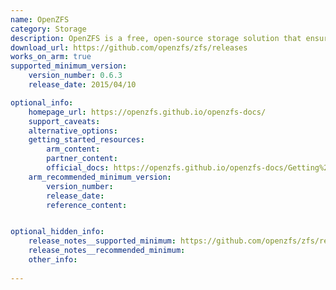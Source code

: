 ```yaml
---
name: OpenZFS
category: Storage
description: OpenZFS is a free, open-source storage solution that ensures data safety and performance with features like snapshots, compression, and replication.
download_url: https://github.com/openzfs/zfs/releases
works_on_arm: true
supported_minimum_version:
    version_number: 0.6.3
    release_date: 2015/04/10

optional_info:
    homepage_url: https://openzfs.github.io/openzfs-docs/
    support_caveats:
    alternative_options:
    getting_started_resources:
        arm_content:
        partner_content:
        official_docs: https://openzfs.github.io/openzfs-docs/Getting%20Started/Ubuntu/index.html
    arm_recommended_minimum_version:
        version_number:
        release_date:
        reference_content:


optional_hidden_info:
    release_notes__supported_minimum: https://github.com/openzfs/zfs/releases/tag/zfs-0.6.3
    release_notes__recommended_minimum:
    other_info:
  
---
```

